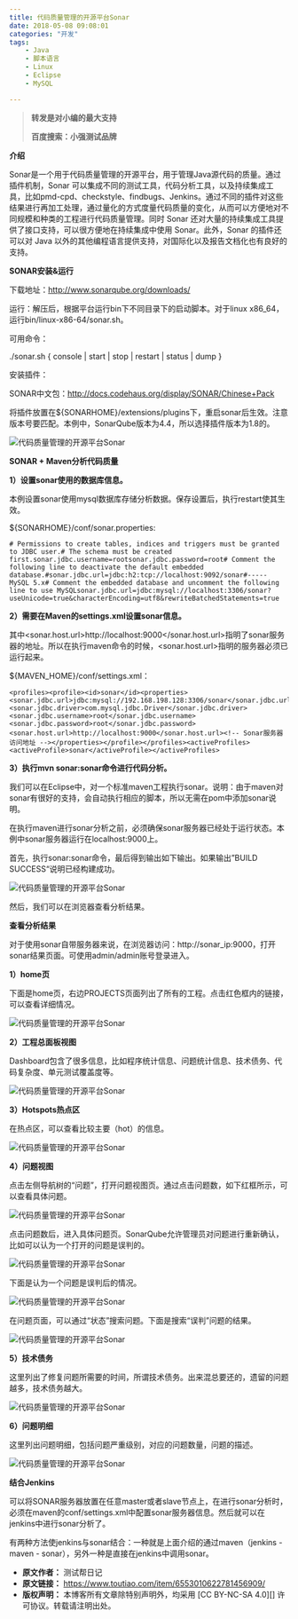 ```yaml
---
title: 代码质量管理的开源平台Sonar
date: 2018-05-08 09:08:01
categories: "开发"
tags:
	- Java
	- 脚本语言
	- Linux
	- Eclipse
	- MySQL

---
```


> **转发是对小编的最大支持**
> 
> **百度搜索：小强测试品牌**

**介绍**

Sonar是一个用于代码质量管理的开源平台，用于管理Java源代码的质量。通过插件机制，Sonar 可以集成不同的测试工具，代码分析工具，以及持续集成工具，比如pmd-cpd、checkstyle、findbugs、Jenkins。通过不同的插件对这些结果进行再加工处理，通过量化的方式度量代码质量的变化，从而可以方便地对不同规模和种类的工程进行代码质量管理。同时 Sonar 还对大量的持续集成工具提供了接口支持，可以很方便地在持续集成中使用 Sonar。此外，Sonar 的插件还可以对 Java 以外的其他编程语言提供支持，对国际化以及报告文档化也有良好的支持。

**SONAR安装&运行**

下载地址：http://www.sonarqube.org/downloads/

运行：解压后，根据平台运行bin下不同目录下的启动脚本。对于linux x86\_64，运行bin/linux-x86-64/sonar.sh。

可用命令：

./sonar.sh \{ console | start | stop | restart | status | dump \}

安装插件：

SONAR中文包：http://docs.codehaus.org/display/SONAR/Chinese+Pack

将插件放置在$\{SONARHOME\}/extensions/plugins下，重启sonar后生效。注意版本号要匹配。本例中，SonarQube版本为4.4，所以选择插件版本为1.8的。

![代码质量管理的开源平台Sonar][Sonar]

**SONAR + Maven分析代码质量**

**1）设置sonar使用的数据库信息。**

本例设置sonar使用mysql数据库存储分析数据。保存设置后，执行restart使其生效。

$\{SONARHOME\}/conf/sonar.properties:

``````````
# Permissions to create tables, indices and triggers must be granted to JDBC user.# The schema must be created first.sonar.jdbc.username=rootsonar.jdbc.password=root# Comment the following line to deactivate the default embedded database.#sonar.jdbc.url=jdbc:h2:tcp://localhost:9092/sonar#----- MySQL 5.x# Comment the embedded database and uncomment the following line to use MySQLsonar.jdbc.url=jdbc:mysql://localhost:3306/sonar?useUnicode=true&characterEncoding=utf8&rewriteBatchedStatements=true
``````````

**2）需要在Maven的settings.xml设置sonar信息。**

其中<sonar.host.url>http://localhost:9000</sonar.host.url>指明了sonar服务器的地址。所以在执行maven命令的时候，<sonar.host.url>指明的服务器必须已运行起来。

$\{MAVEN\_HOME\}/conf/settings.xml：

``````````
<profiles><profile><id>sonar</id><properties><sonar.jdbc.url>jdbc:mysql://192.168.198.128:3306/sonar</sonar.jdbc.url><sonar.jdbc.driver>com.mysql.jdbc.Driver</sonar.jdbc.driver><sonar.jdbc.username>root</sonar.jdbc.username><sonar.jdbc.password>root</sonar.jdbc.password><sonar.host.url>http://localhost:9000</sonar.host.url><!-- Sonar服务器访问地址 --></properties></profile></profiles><activeProfiles><activeProfile>sonar</activeProfile></activeProfiles>
``````````

**3）执行mvn sonar:sonar命令进行代码分析。**

我们可以在Eclipse中，对一个标准maven工程执行sonar。说明：由于maven对sonar有很好的支持，会自动执行相应的脚本，所以无需在pom中添加sonar说明。

在执行maven进行sonar分析之前，必须确保sonar服务器已经处于运行状态。本例中sonar服务器运行在localhost:9000上。

首先，执行sonar:sonar命令，最后得到输出如下输出。如果输出”BUILD SUCCESS“说明已经构建成功。

![代码质量管理的开源平台Sonar][Sonar 1]

然后，我们可以在浏览器查看分析结果。

**查看分析结果**

对于使用sonar自带服务器来说，在浏览器访问：http://sonar\_ip:9000，打开sonar结果页面。可使用admin/admin账号登录进入。

**1）home页**

下面是home页，右边PROJECTS页面列出了所有的工程。点击红色框内的链接，可以查看详细情况。

![代码质量管理的开源平台Sonar][Sonar 2]

**2）工程总面板视图**

Dashboard包含了很多信息，比如程序统计信息、问题统计信息、技术债务、代码复杂度、单元测试覆盖度等。

![代码质量管理的开源平台Sonar][Sonar 3]

**3）Hotspots热点区**

在热点区，可以查看比较主要（hot）的信息。

![代码质量管理的开源平台Sonar][Sonar 4]

**4）问题视图**

点击左侧导航树的“问题”，打开问题视图页。通过点击问题数，如下红框所示，可以查看具体问题。

![代码质量管理的开源平台Sonar][Sonar 5]

点击问题数后，进入具体问题页。SonarQube允许管理员对问题进行重新确认，比如可以认为一个打开的问题是误判的。

![代码质量管理的开源平台Sonar][Sonar 6]

下面是认为一个问题是误判后的情况。

![代码质量管理的开源平台Sonar][Sonar 7]

在问题页面，可以通过“状态”搜索问题。下面是搜索“误判”问题的结果。

![代码质量管理的开源平台Sonar][Sonar 8]

**5）技术债务**

这里列出了修复问题所需要的时间，所谓技术债务。出来混总要还的，遗留的问题越多，技术债务越大。

![代码质量管理的开源平台Sonar][Sonar 9]

**6）问题明细**

这里列出问题明细，包括问题严重级别，对应的问题数量，问题的描述。

![代码质量管理的开源平台Sonar][Sonar 10]

**结合Jenkins**

可以将SONAR服务器放置在任意master或者slave节点上，在进行sonar分析时，必须在maven的conf/settings.xml中配置sonar服务器信息。然后就可以在jenkins中进行sonar分析了。

有两种方法使jenkins与sonar结合：一种就是上面介绍的通过maven（jenkins -maven - sonar），另外一种是直接在jenkins中调用sonar。


[Sonar]: http://p3.pstatp.com/large/pgc-image/1525741668463e49301c6ba
[Sonar 1]: http://p3.pstatp.com/large/pgc-image/15257416684403d83bf2dbf
[Sonar 2]: http://p1.pstatp.com/large/pgc-image/15257416685104c7c648c98
[Sonar 3]: http://p1.pstatp.com/large/pgc-image/1525741668494673391d969
[Sonar 4]: http://p1.pstatp.com/large/pgc-image/1525741668520482daaa620
[Sonar 5]: http://p9.pstatp.com/large/pgc-image/152574166843892c6b32427
[Sonar 6]: http://p3.pstatp.com/large/pgc-image/1525741668487e3df38d3bc
[Sonar 7]: http://p3.pstatp.com/large/pgc-image/15257416684691126ccbbbd
[Sonar 8]: http://p3.pstatp.com/large/pgc-image/1525741668493d1495c1339
[Sonar 9]: http://p3.pstatp.com/large/pgc-image/15257416699469e37992d88
[Sonar 10]: http://p3.pstatp.com/large/pgc-image/1525741668464d2e8ffb62a
 *  **原文作者：** 测试帮日记
 *  **原文链接：** https://www.toutiao.com/item/6553010622781456909/
 *  **版权声明：** 本博客所有文章除特别声明外，均采用 [CC BY-NC-SA 4.0][] 许可协议。转载请注明出处。